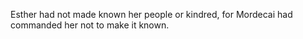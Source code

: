 Esther had not made known her people or kindred, for Mordecai had commanded her not to make it known.
